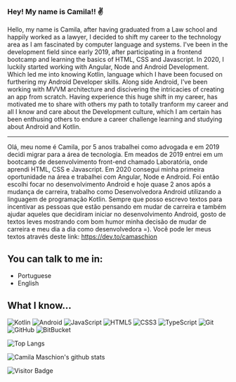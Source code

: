 ### Hey! My name is Camila!! :v:

Hello, my name is Camila, after having graduated from a Law school and happily worked as a lawyer, I decided to shift my career to the technology area as I am fascinated by computer language and systems.
I've been in the development field since early 2019, after participating in a frontend bootcamp and learning the basics of HTML, CSS and Javascript.
In 2020, I luckily started working with Angular, Node and Android Development. Which led me into knowing Kotlin, language which I have been focused on furthering my Android Developer skills. Along side Android, I've been working with MVVM architecture and discivering the intricacies of creating an app from scratch.
Having experience this huge shift in my career, has motivated me to share with others my path to totally tranform my career and all I know and care about the Development culture, which I am certain has been enthusing others to endure a career challenge learning and studying about Android and Kotlin.

___________________________________________________________________________________________________________________________________________________________

Olá, meu nome é Camila, por 5 anos trabalhei como advogada e em 2019 decidi migrar para a área de tecnologia.
Em meados de 2019 entrei em um bootcamp de desenvolvimento front-end chamado Laboratória, onde aprendi HTML, CSS e Javascript. Em 2020 consegui minha primeira oportunidade na área e trabalhei com Angular, Node e Android. Foi então escolhi focar no desenvolvimento Android e hoje quase 2 anos após a mudança de carreira, trabalho como Desenvolvedora Android utilizando a linguagem de programação Kotlin.
Sempre que posso escrevo textos para incentivar as pessoas que estão pensando em mudar de carreira e também ajudar aqueles que decidiram iniciar no desenvolvimento Android, gosto de textos leves mostrando com bom humor minha decisão de mudar de carreira e meu dia a dia como desenvolvedora =).
Você pode ler meus textos através deste link: https://dev.to/camaschion

## You can talk to me in:

* Portuguese 
* English

## What I know...

![Kotlin](https://img.shields.io/badge/-Kotlin-black?style=flat-square&logo=kotlin)
![Android](https://img.shields.io/badge/-Android-black?style=flat-square&logo=android)
![JavaScript](https://img.shields.io/badge/-JavaScript-black?style=flat-square&logo=javascript)
![HTML5](https://img.shields.io/badge/-HTML5-E34F26?style=flat-square&logo=html5&logoColor=white)
![CSS3](https://img.shields.io/badge/-CSS3-1572B6?style=flat-square&logo=css3)
![TypeScript](https://img.shields.io/badge/-TypeScript-007ACC?style=flat-square&logo=typescript)
![Git](https://img.shields.io/badge/-Git-black?style=flat-square&logo=git)
![GitHub](https://img.shields.io/badge/-GitHub-181717?style=flat-square&logo=github)
![BitBucket](https://img.shields.io/badge/-BitBucket-darkblue?style=flat-square&logo=bitbucket)


![Top Langs](https://github-readme-stats.vercel.app/api/top-langs/?username=camaschion&hide=TeX&layout=compact&theme=cobalt)


![Camila Maschion's github stats](https://github-readme-stats.vercel.app/api?username=camaschion&theme=cobalt&show_icons=true) 





![Visitor Badge](https://visitor-badge.laobi.icu/badge?page_id=camaschion.camaschion)

<!--
**CaMaschion/CaMaschion** is a ✨ _special_ ✨ repository because its `README.md` (this file) appears on your GitHub profile.

Here are some ideas to get you started:

- 🔭 I’m currently working on ...
- 🌱 I’m currently learning ...
- 👯 I’m looking to collaborate on ...
- 🤔 I’m looking for help with ...
- 💬 Ask me about ...
- 📫 How to reach me: ...
- 😄 Pronouns: ...
- ⚡ Fun fact: ...
-->
